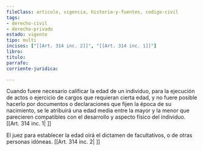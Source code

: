 ```yaml
---
fileClass: articulo, vigencia, historia-y-fuentes, codigo-civil
tags:
- derecho-civil
- derecho-privado
estado: vigente
tipo: multi
incisos: ["[[Art. 314 inc. 2]]", "[[Art. 314 inc. 1]]"]
libro:
titulo:
parrafo:
corriente-juridica:

---
```

Cuando fuere necesario calificar la edad de un individuo, para la ejecución de actos o ejercicio de cargos que requieran cierta edad, y no fuere posible hacerlo por documentos o declaraciones que fijen la época de su nacimiento, se le atribuirá una edad media entre la mayor y la menor que parecieren compatibles con el desarrollo y aspecto físico del individuo. [[Art. 314 inc. 1| ]]

El juez para establecer la edad oirá el dictamen de facultativos, o de otras personas idóneas. [[Art. 314 inc. 2| ]]
